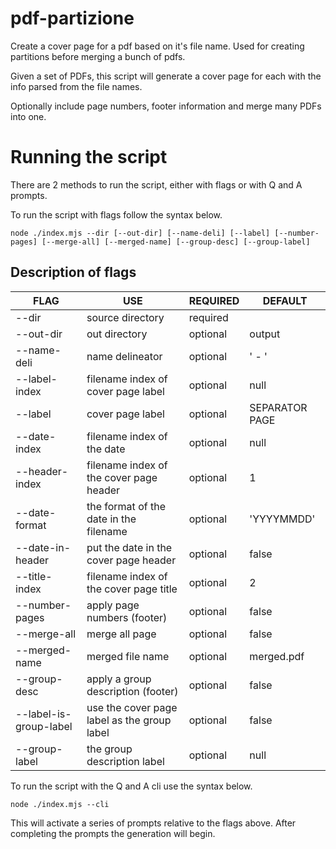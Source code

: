# pdf-partizione

Create a cover page for a pdf based on it's file name. Used for creating partitions before merging a bunch of pdfs.

Given a set of PDFs, this script will generate a cover page for each with the info parsed from the file names.

Optionally include page numbers, footer information and merge many PDFs into one.

# Running the script

There are 2 methods to run the script, either with flags or with Q and A prompts.

To run the script with flags follow the syntax below.
```
node ./index.mjs --dir [--out-dir] [--name-deli] [--label] [--number-pages] [--merge-all] [--merged-name] [--group-desc] [--group-label]
```
## Description of flags

| FLAG                   | USE                                         | REQUIRED | DEFAULT        |
| ---------------------- | ------------------------------------------- | -------- | -------------- |
| --dir                  | source directory                            | required |                |
| --out-dir              | out directory                               | optional | output         |
| --name-deli            | name delineator                             | optional | ' - '          |
| --label-index          | filename index of cover page label          | optional | null           |
| --label                | cover page label                            | optional | SEPARATOR PAGE |
| --date-index           | filename index of the date                  | optional | null           |
| --header-index         | filename index of the cover page header     | optional | 1              |
| --date-format          | the format of the date in the filename      | optional | 'YYYYMMDD'     |
| --date-in-header       | put the date in the cover page header       | optional | false          |
| --title-index          | filename index of the cover page title      | optional | 2              |
| --number-pages         | apply page numbers (footer)                 | optional | false          |
| --merge-all            | merge all page                              | optional | false          |
| --merged-name          | merged file name                            | optional | merged.pdf     |
| --group-desc           | apply a group description (footer)          | optional | false          |
| --label-is-group-label | use the cover page label as the group label | optional | false          |
| --group-label          | the group description label                 | optional | null           |

To run the script with the Q and A cli use the syntax below.
```
node ./index.mjs --cli
```
This will activate a series of prompts relative to the flags above. After completing the prompts the generation will begin.